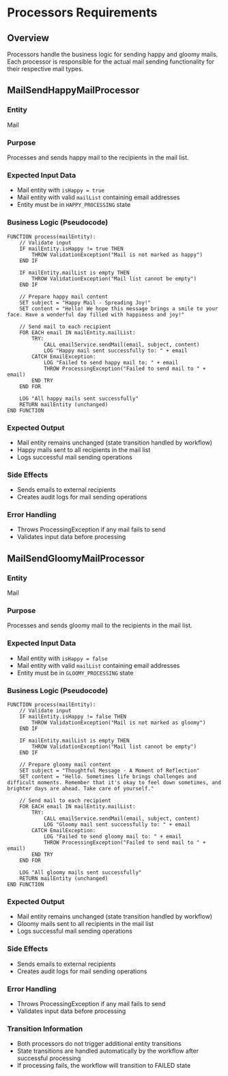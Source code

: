 # Processors Requirements

## Overview
Processors handle the business logic for sending happy and gloomy mails. Each processor is responsible for the actual mail sending functionality for their respective mail types.

## MailSendHappyMailProcessor

### Entity
Mail

### Purpose
Processes and sends happy mail to the recipients in the mail list.

### Expected Input Data
- Mail entity with `isHappy = true`
- Mail entity with valid `mailList` containing email addresses
- Entity must be in `HAPPY_PROCESSING` state

### Business Logic (Pseudocode)
```
FUNCTION process(mailEntity):
    // Validate input
    IF mailEntity.isHappy != true THEN
        THROW ValidationException("Mail is not marked as happy")
    END IF
    
    IF mailEntity.mailList is empty THEN
        THROW ValidationException("Mail list cannot be empty")
    END IF
    
    // Prepare happy mail content
    SET subject = "Happy Mail - Spreading Joy!"
    SET content = "Hello! We hope this message brings a smile to your face. Have a wonderful day filled with happiness and joy!"
    
    // Send mail to each recipient
    FOR EACH email IN mailEntity.mailList:
        TRY:
            CALL emailService.sendMail(email, subject, content)
            LOG "Happy mail sent successfully to: " + email
        CATCH EmailException:
            LOG "Failed to send happy mail to: " + email
            THROW ProcessingException("Failed to send mail to " + email)
        END TRY
    END FOR
    
    LOG "All happy mails sent successfully"
    RETURN mailEntity (unchanged)
END FUNCTION
```

### Expected Output
- Mail entity remains unchanged (state transition handled by workflow)
- Happy mails sent to all recipients in the mail list
- Logs successful mail sending operations

### Side Effects
- Sends emails to external recipients
- Creates audit logs for mail sending operations

### Error Handling
- Throws ProcessingException if any mail fails to send
- Validates input data before processing

## MailSendGloomyMailProcessor

### Entity
Mail

### Purpose
Processes and sends gloomy mail to the recipients in the mail list.

### Expected Input Data
- Mail entity with `isHappy = false`
- Mail entity with valid `mailList` containing email addresses
- Entity must be in `GLOOMY_PROCESSING` state

### Business Logic (Pseudocode)
```
FUNCTION process(mailEntity):
    // Validate input
    IF mailEntity.isHappy != false THEN
        THROW ValidationException("Mail is not marked as gloomy")
    END IF
    
    IF mailEntity.mailList is empty THEN
        THROW ValidationException("Mail list cannot be empty")
    END IF
    
    // Prepare gloomy mail content
    SET subject = "Thoughtful Message - A Moment of Reflection"
    SET content = "Hello. Sometimes life brings challenges and difficult moments. Remember that it's okay to feel down sometimes, and brighter days are ahead. Take care of yourself."
    
    // Send mail to each recipient
    FOR EACH email IN mailEntity.mailList:
        TRY:
            CALL emailService.sendMail(email, subject, content)
            LOG "Gloomy mail sent successfully to: " + email
        CATCH EmailException:
            LOG "Failed to send gloomy mail to: " + email
            THROW ProcessingException("Failed to send mail to " + email)
        END TRY
    END FOR
    
    LOG "All gloomy mails sent successfully"
    RETURN mailEntity (unchanged)
END FUNCTION
```

### Expected Output
- Mail entity remains unchanged (state transition handled by workflow)
- Gloomy mails sent to all recipients in the mail list
- Logs successful mail sending operations

### Side Effects
- Sends emails to external recipients
- Creates audit logs for mail sending operations

### Error Handling
- Throws ProcessingException if any mail fails to send
- Validates input data before processing

### Transition Information
- Both processors do not trigger additional entity transitions
- State transitions are handled automatically by the workflow after successful processing
- If processing fails, the workflow will transition to FAILED state
